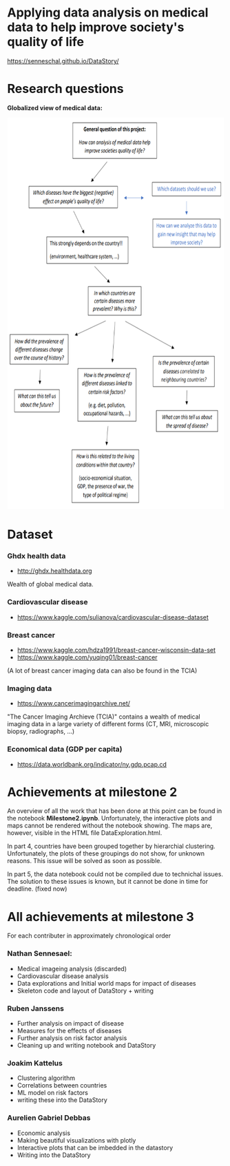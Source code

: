 # Applying data analysis on medical data to help improve society's quality of life

https://senneschal.github.io/DataStory/

# Research questions

**Globalized view of medical data:**

<p align="center">
<img src="https://github.com/Senneschal/Data_Science_Alliance/blob/master/Images/scheme.png" alt="alt text" width="700" height="910"></p>

# Dataset

### Ghdx health data 
* http://ghdx.healthdata.org

Wealth of global medical data.

### Cardiovascular disease
* https://www.kaggle.com/sulianova/cardiovascular-disease-dataset

### Breast cancer
* https://www.kaggle.com/hdza1991/breast-cancer-wisconsin-data-set
* https://www.kaggle.com/yuqing01/breast-cancer

(A lot of breast cancer imaging data can also be found in the TCIA)

### Imaging data
* https://www.cancerimagingarchive.net/

"The Cancer Imaging Archieve (TCIA)" contains a wealth of medical imaging data in a large variety of different forms (CT, MRI, microscopic biopsy, radiographs, ...)

### Economical data (GDP per capita) 

* https://data.worldbank.org/indicator/ny.gdp.pcap.cd


# Achievements at milestone 2
An overview of all the work that has been done at this point can be found in the notebook **Milestone2.ipynb**. Unfortunately, the interactive plots and maps cannot be rendered without the notebook showing. The maps are, however, visible in the HTML file DataExploration.html.

In part 4, countries have been grouped together by hierarchial clustering. Unfortunately, the plots of these groupings do not show, for unknown reasons. This issue will be solved as soon as possible. 

In part 5, the data notebook could not be compiled due to technichal issues. The solution to these issues is known, but it cannot be done in time for deadline. (fixed now)


# All achievements at milestone 3

For each contributer in approximately chronological order

### Nathan Sennesael:
* Medical imageing analysis (discarded)
* Cardiovascular disease analysis
* Data explorations and Initial world maps for impact of diseases
* Skeleton code and layout of DataStory + writing

### Ruben Janssens
* Further analysis on impact of disease
* Measures for the effects of diseases
* Further analysis on risk factor analysis
* Cleaning up and writing notebook and DataStory

### Joakim Kattelus
* Clustering algorithm
* Correlations between countries
* ML model on risk factors
* writing these into the DataStory


### Aurelien Gabriel Debbas
* Economic analysis
* Making beautiful visualizations with plotly
* Interactive plots that can be imbedded in the datastory
* Writing into the DataStory
